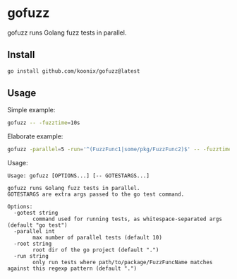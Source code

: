 # gofuzz

gofuzz runs Golang fuzz tests in parallel.

## Install

```sh
go install github.com/koonix/gofuzz@latest
```

## Usage

Simple example:

```sh
gofuzz -- -fuzztime=10s
```

Elaborate example:

```sh
gofuzz -parallel=5 -run='^(FuzzFunc1|some/pkg/FuzzFunc2)$' -- -fuzztime=30s -fuzzminimizetime=2m
```

Usage:

```
Usage: gofuzz [OPTIONS...] [-- GOTESTARGS...]

gofuzz runs Golang fuzz tests in parallel.
GOTESTARGS are extra args passed to the go test command.

Options:
  -gotest string
    	command used for running tests, as whitespace-separated args (default "go test")
  -parallel int
    	max number of parallel tests (default 10)
  -root string
    	root dir of the go project (default ".")
  -run string
    	only run tests where path/to/package/FuzzFuncName matches against this regexp pattern (default ".")
```
